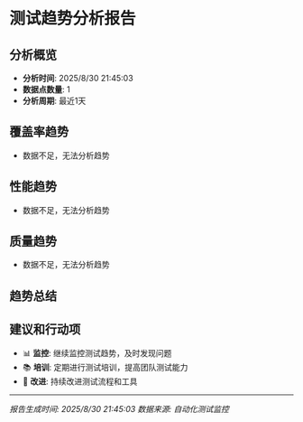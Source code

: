 # 测试趋势分析报告

## 分析概览
- **分析时间**: 2025/8/30 21:45:03
- **数据点数量**: 1
- **分析周期**: 最近1天

## 覆盖率趋势
- 数据不足，无法分析趋势

## 性能趋势
- 数据不足，无法分析趋势

## 质量趋势
- 数据不足，无法分析趋势

## 趋势总结


## 建议和行动项
- 📊 **监控**: 继续监控测试趋势，及时发现问题
- 📚 **培训**: 定期进行测试培训，提高团队测试能力
- 🔄 **改进**: 持续改进测试流程和工具

---
*报告生成时间: 2025/8/30 21:45:03*
*数据来源: 自动化测试监控*
